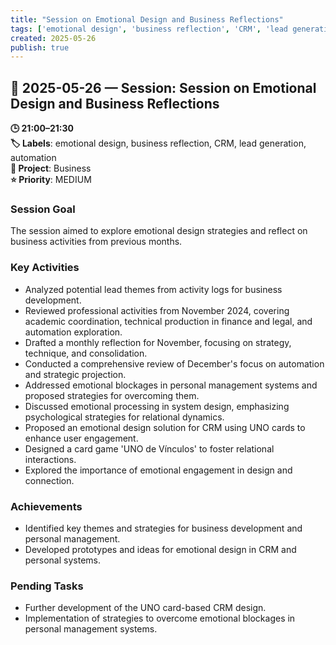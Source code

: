 ```yaml
---
title: "Session on Emotional Design and Business Reflections"
tags: ['emotional design', 'business reflection', 'CRM', 'lead generation', 'automation']
created: 2025-05-26
publish: true
---
```


## 📅 2025-05-26 — Session: Session on Emotional Design and Business Reflections

**🕒 21:00–21:30**  
**🏷️ Labels**: emotional design, business reflection, CRM, lead generation, automation  
**📂 Project**: Business  
**⭐ Priority**: MEDIUM  


### Session Goal
The session aimed to explore emotional design strategies and reflect on business activities from previous months.

### Key Activities
- Analyzed potential lead themes from activity logs for business development.
- Reviewed professional activities from November 2024, covering academic coordination, technical production in finance and legal, and automation exploration.
- Drafted a monthly reflection for November, focusing on strategy, technique, and consolidation.
- Conducted a comprehensive review of December's focus on automation and strategic projection.
- Addressed emotional blockages in personal management systems and proposed strategies for overcoming them.
- Discussed emotional processing in system design, emphasizing psychological strategies for relational dynamics.
- Proposed an emotional design solution for CRM using UNO cards to enhance user engagement.
- Designed a card game 'UNO de Vínculos' to foster relational interactions.
- Explored the importance of emotional engagement in design and connection.

### Achievements
- Identified key themes and strategies for business development and personal management.
- Developed prototypes and ideas for emotional design in CRM and personal systems.

### Pending Tasks
- Further development of the UNO card-based CRM design.
- Implementation of strategies to overcome emotional blockages in personal management systems.
